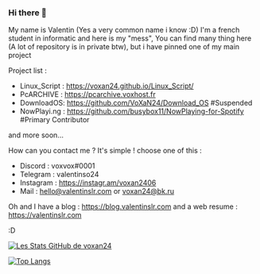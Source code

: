 ### Hi there 👋
My name is Valentin (Yes a very common name i know :D)
I'm a french student in informatic and here is my "mess",
You can find many thing here (A lot of repository is in private btw), but i have pinned one of my main project

Project list :
- Linux_Script : https://voxan24.github.io/Linux_Script/
- PcARCHIVE : https://pcarchive.voxhost.fr
- DownloadOS: https://github.com/VoXaN24/Download_OS #Suspended
- NowPlayi.ng : https://github.com/busybox11/NowPlaying-for-Spotify #Primary Contributor
 
and more soon...

How can you contact me ? It's simple ! choose one of this :
- Discord : voxvox#0001
- Telegram : valentinso24
- Instagram : https://instagr.am/voxan2406
- Mail : hello@valentinslr.com or voxan24@bk.ru

Oh and I have a blog : https://blog.valentinslr.com
and a web resume : https://valentinslr.com

:D

<!--
**VoXaN24/voxan24** is a ✨ _special_ ✨ repository because its `README.md` (this file) appears on your GitHub profile.

Here are some ideas to get you started:

- 🔭 I’m currently working on ...
- 🌱 I’m currently learning ...
- 👯 I’m looking to collaborate on ...
- 🤔 I’m looking for help with ...
- 💬 Ask me about ...
- 📫 How to reach me: ...
- 😄 Pronouns: ...
- ⚡ Fun fact: ...
-->

[![Les Stats GitHub de voxan24](https://github-readme-stats.vercel.app/api?username=voxan24&count_private=true&show_icons=true&theme=radical)](https://github.com/anuraghazra/github-readme-stats)

[![Top Langs](https://github-readme-stats.vercel.app/api/top-langs/?username=voxan24&count_private=true&show_icons=true&theme=radical)](https://github.com/anuraghazra/github-readme-stats)
